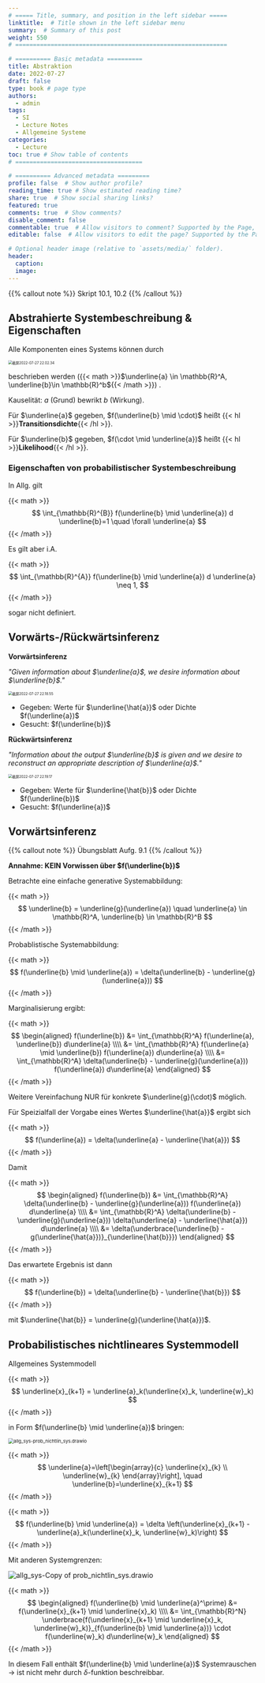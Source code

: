 ```yaml
---
# ===== Title, summary, and position in the left sidebar =====
linktitle:  # Title shown in the left sidebar menu
summary:  # Summary of this post
weight: 550
# ============================================================

# ========== Basic metadata ==========
title: Abstraktion
date: 2022-07-27
draft: false
type: book # page type
authors:
  - admin
tags:
  - SI
  - Lecture Notes
  - Allgemeine Systeme
categories:
  - Lecture
toc: true # Show table of contents
# ====================================

# ========== Advanced metadata =========
profile: false  # Show author profile?
reading_time: true # Show estimated reading time?
share: true  # Show social sharing links?
featured: true
comments: true  # Show comments?
disable_comment: false
commentable: true  # Allow visitors to comment? Supported by the Page, Post, and Book content types.
editable: false  # Allow visitors to edit the page? Supported by the Page, Post, and Book content types.

# Optional header image (relative to `assets/media/` folder).
header:
  caption: 
  image:  
---
```


{{% callout note %}}
Skript 10.1, 10.2
{{% /callout %}}

## Abstrahierte Systembeschreibung & Eigenschaften

Alle Komponenten eines Systems können durch 

<img src="https://raw.githubusercontent.com/EckoTan0804/upic-repo/master/uPic/截屏2022-07-27%2022.02.34.png" alt="截屏2022-07-27 22.02.34" style="zoom:50%;" />

beschrieben werden ({{< math >}}$\underline{a} \in \mathbb{R}^A, \underline{b}\in \mathbb{R}^b${{< /math >}}) .

Kauselität: $a$ (Grund) bewrikt $b$ (Wirkung).

Für $\underline{a}$ gegeben, $f(\underline{b} \mid \cdot)$ heißt {{< hl >}}**Transitionsdichte**{{< /hl >}}.

Für $\underline{b}$ gegeben, $f(\cdot \mid \underline{a})$ heißt {{< hl >}}**Likelihood**{{< /hl >}}.

### Eigenschaften von probabilistischer Systembeschreibung

In Allg. gilt

{{< math >}}
$$
\int_{\mathbb{R}^{B}} f(\underline{b} \mid \underline{a}) d \underline{b}=1 \quad \forall \underline{a}
$$
{{< /math >}} 

Es gilt aber i.A. 

{{< math >}}
$$
\int_{\mathbb{R}^{A}} f(\underline{b} \mid \underline{a}) d \underline{a} \neq 1,
$$
{{< /math >}} 

sogar nicht definiert.

## Vorwärts-/Rückwärtsinferenz

**Vorwärtsinferenz**

*"Given information about $\underline{a}$, we desire information about $\underline{b}$."*

<img src="https://raw.githubusercontent.com/EckoTan0804/upic-repo/master/uPic/截屏2022-07-27%2022.18.55.png" alt="截屏2022-07-27 22.18.55" style="zoom:50%;" />

- Gegeben: Werte für $\underline{\hat{a}}$ oder Dichte $f(\underline{a})$
- Gesucht: $f(\underline{b})$

**Rückwärtsinferenz**

*"Information about the output $\underline{b}$ is given and we desire to reconstruct an appropriate description of $\underline{a}$."*

<img src="https://raw.githubusercontent.com/EckoTan0804/upic-repo/master/uPic/截屏2022-07-27%2022.19.17.png" alt="截屏2022-07-27 22.19.17" style="zoom:50%;" />

- Gegeben: Werte für $\underline{\hat{b}}$ oder Dichte $f(\underline{b})$
- Gesucht: $f(\underline{a})$

 ## Vorwärtsinferenz

{{% callout note %}}
Übungsblatt Aufg. 9.1
{{% /callout %}}

**Annahme: KEIN Vorwissen über $f(\underline{b})$**

Betrachte eine einfache generative Systemabbildung:

{{< math >}}
$$
\underline{b} = \underline{g}(\underline{a}) \quad \underline{a} \in \mathbb{R}^A, \underline{b} \in \mathbb{R}^B
$$
{{< /math >}} 

Probablistische Systemabbildung:

{{< math >}}
$$
f(\underline{b} \mid \underline{a}) = \delta(\underline{b} - \underline{g}(\underline{a}))
$$
{{< /math >}} 

Marginalisierung ergibt:

{{< math >}}
$$
\begin{aligned}
f(\underline{b}) &= \int_{\mathbb{R}^A} f(\underline{a}, \underline{b}) d\underline{a} \\\\
&= \int_{\mathbb{R}^A} f(\underline{a} \mid \underline{b}) f(\underline{a}) d\underline{a} \\\\
&= \int_{\mathbb{R}^A} \delta(\underline{b} - \underline{g}(\underline{a})) f(\underline{a}) d\underline{a}
\end{aligned}
$$
{{< /math >}} 

Weitere Vereinfachung NUR für konkrete $\underline{g}(\cdot)$ möglich.

Für Speizialfall der Vorgabe eines Wertes $\underline{\hat{a}}$ ergibt sich

{{< math >}}
$$
f(\underline{a}) = \delta(\underline{a} - \underline{\hat{a}})
$$
{{< /math >}} 

Damit

{{< math >}}
$$
\begin{aligned}
f(\underline{b}) &= \int_{\mathbb{R}^A} \delta(\underline{b} - \underline{g}(\underline{a})) f(\underline{a}) d\underline{a} \\\\
&= \int_{\mathbb{R}^A} \delta(\underline{b} - \underline{g}(\underline{a})) \delta(\underline{a} - \underline{\hat{a}}) d\underline{a} \\\\
&= \delta(\underbrace{\underline{b} - g(\underline{\hat{a}})}_{\underline{\hat{b}}})
\end{aligned}
$$
{{< /math >}} 

Das erwartete Ergebnis ist dann

{{< math >}}
$$
f(\underline{b}) = \delta(\underline{b} - \underline{\hat{b}})
$$
{{< /math >}} 

mit $\underline{\hat{b}} = \underline{g}(\underline{\hat{a}})$.

## Probabilistisches nichtlineares Systemmodell

Allgemeines Systemmodell

{{< math >}}
$$
\underline{x}_{k+1} = \underline{a}_k(\underline{x}_k, \underline{w}_k)
$$
{{< /math >}} 

in Form $f(\underline{b} \mid \underline{a})$ bringen:

<img src="https://raw.githubusercontent.com/EckoTan0804/upic-repo/master/uPic/allg_sys-prob_nichtlin_sys.drawio.png" alt="allg_sys-prob_nichtlin_sys.drawio" style="zoom:67%;" />

{{< math >}}
$$
\underline{a}=\left[\begin{array}{c}
\underline{x}_{k} \\
\underline{w}_{k}
\end{array}\right], \quad \underline{b}=\underline{x}_{k+1}
$$
{{< /math >}} 

{{< math >}}
$$
f(\underline{b} \mid \underline{a}) = \delta \left(\underline{x}_{k+1} - \underline{a}_k(\underline{x}_k, \underline{w}_k)\right)
$$
{{< /math >}} 

Mit anderen Systemgrenzen:

![allg_sys-Copy of prob_nichtlin_sys.drawio](https://raw.githubusercontent.com/EckoTan0804/upic-repo/master/uPic/allg_sys-Copy%20of%20prob_nichtlin_sys.drawio.png)

{{< math >}}
$$
\begin{aligned}
f(\underline{b} \mid \underline{a}^\prime) &= f(\underline{x}_{k+1} \mid \underline{x}_k) \\\\
&= \int_{\mathbb{R}^N} \underbrace{f(\underline{x}_{k+1} \mid \underline{x}_k, \underline{w}_k)}_{f(\underline{b} \mid \underline{a})} \cdot f(\underline{w}_k) d\underline{w}_k
\end{aligned}
$$
{{< /math >}} 

In diesem Fall enthält $f(\underline{b} \mid \underline{a})$ Systemrauschen $\rightarrow$ ist nicht mehr durch $\delta$-funktion beschreibbar.